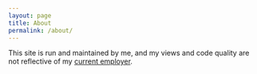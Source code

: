 ```yaml
---
layout: page
title: About
permalink: /about/
---
```


This site is run and maintained by me, and my views and code quality are not reflective of my [current employer](http://www.drest.com).
